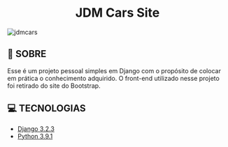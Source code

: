 <h1 align="center">JDM Cars Site</h1>

![jdmcars](https://github.com/gabrielrbas/jdm_cars_site/blob/main/jdmcars.gif)

## 📜 SOBRE

Esse é um projeto pessoal simples em Django com o propósito de colocar em prática o conhecimento adquirido. 
O front-end utilizado nesse projeto foi retirado do site do Bootstrap.

## 💻 TECNOLOGIAS
- [Django 3.2.3](https://www.djangoproject.com/)
- [Python 3.9.1](https://www.python.org/)

